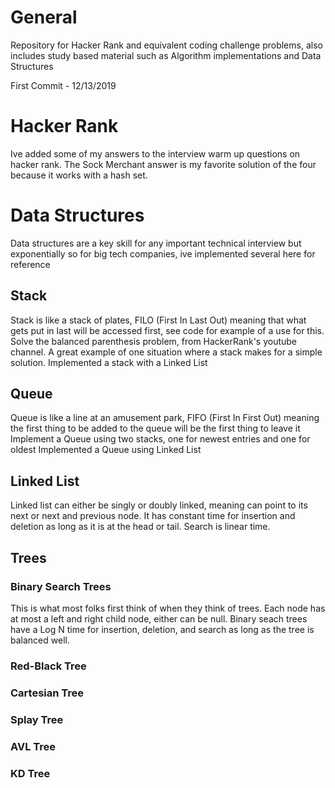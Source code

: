 # General
Repository for Hacker Rank and equivalent coding challenge problems, also includes study based material such as Algorithm implementations and Data Structures

First Commit - 12/13/2019

# Hacker Rank 
Ive added some of my answers to the interview warm up questions on hacker rank. The Sock Merchant answer is my favorite solution of the four because it works with a hash set.

# Data Structures

Data structures are a key skill for any important technical interview but exponentially so for big tech companies, ive implemented several here for reference 

## Stack

Stack is like a stack of plates, FILO (First In Last Out) meaning that what gets put in last will be accessed first, see code for example of a use for this.
Solve the balanced parenthesis problem, from HackerRank's youtube channel. A great example of one situation where a stack makes for a simple solution.
Implemented a stack with a Linked List


## Queue

Queue is like a line at an amusement park, FIFO (First In First Out) meaning the first thing to be added to the queue will be the first thing to leave it
Implement a Queue using two stacks, one for newest entries and one for oldest
Implemented a Queue using Linked List

## Linked List

Linked list can either be singly or doubly linked, meaning can point to its next or next and previous node. It has constant time for insertion and deletion as long as it is at the head or tail. Search is linear time.


## Trees

### Binary Search Trees
This is what most folks first think of when they think of trees. Each node has at most a left and right child node, either can be null. Binary seach trees have a Log N time for insertion, deletion, and search as long as the tree is balanced well.

### Red-Black Tree

### Cartesian Tree

### Splay Tree

### AVL Tree

### KD Tree

